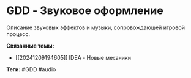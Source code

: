 # GDD - Звуковое оформление
Описание звуковых эффектов и музыки, сопровождающей игровой процесс.

**Связанные темы:**
- [[20241209194605]] IDEA - Новые механики

**Теги:** #GDD #audio
